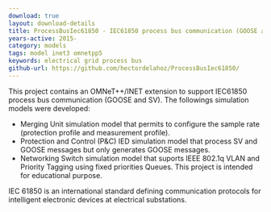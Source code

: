 ```yaml
---
download: true
layout: download-details
title: ProcessBusIec61850 - IEC61850 process bus communication (GOOSE and SV) for INET
years-active: 2015-
category: models
tags: model inet3 omnetpp5
keywords: electrical grid process bus
github-url: https://github.com/hectordelahoz/ProcessBusIec61850/
---
```


This project contains an OMNeT++/INET extension to support IEC61850 process bus
communication (GOOSE and SV). The followings simulation models were developed:

- Merging Unit simulation model that permits to configure the sample rate
  (protection profile and measurement profile).
- Protection and Control (P&C) IED simulation model that process SV and GOOSE
  messages but only generates GOOSE messages.
- Networking Switch simulation model that suports IEEE 802.1q VLAN and Priority
  Tagging using fixed priorities Queues. This project is intended for
  educational purpose.

IEC 61850 is an international standard defining communication protocols for
intelligent electronic devices at electrical substations.